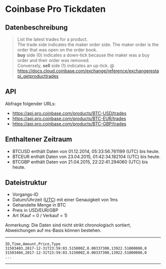 # Coinbase Pro Tickdaten

## Datenbeschreibung

> List the latest trades for a product.  
> The trade side indicates the maker order side. The maker order is the order that was open on the order book.  
> **buy** side (0) indicates a down-tick because the maker was a buy order and their order was removed.  
> Conversely, **sell** side (1) indicates an up-tick.
>@ https://docs.cloud.coinbase.com/exchange/reference/exchangerestapi_getproducttrades

## API

Abfrage folgender URLs:
- https://api.pro.coinbase.com/products/BTC-USD/trades
- https://api.pro.coinbase.com/products/BTC-EUR/trades
- https://api.pro.coinbase.com/products/BTC-GBP/trades

## Enthaltener Zeitraum

- BTCUSD enthält Daten von 01.12.2014, 05:33:56.761199 (UTC) bis heute.
- BTCEUR enthält Daten von 23.04.2015, 01:42:34.182104 (UTC) bis heute.
- BTCGBP enthält Daten von 21.04.2015, 22:22:41.294060 (UTC) bis heute.

## Dateistruktur
- Vorgangs-ID
- Datum/Uhrzeit ([UTC](https://de.wikipedia.org/wiki/Koordinierte_Weltzeit)) mit einer Genauigkeit von 1ms
- Gehandelte Menge in BTC
- Preis in USD/EUR/GBP
- Art (Kauf = 0 / Verkauf = 1)

Anmerkung: Die Daten sind nicht strikt chronologisch sortiert, Abweichungen auf ms-Basis können bestehen.

---
    ID,Time,Amount,Price,Type
    31503403,2017-12-31T23:59:03.515000Z,0.00337300,13922.51000000,0
    31503404,2017-12-31T23:59:03.515000Z,0.00337300,13922.51000000,0
    ...
---
